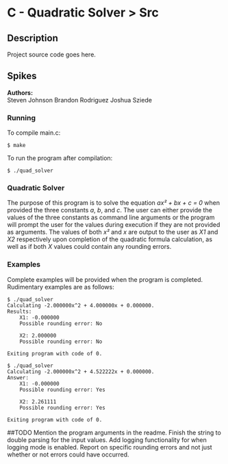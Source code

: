 
# C - Quadratic Solver > Src

## Description
Project source code goes here.

## Spikes
**Authors:**\
Steven Johnson
Brandon Rodriguez
Joshua Sziede 

### Running
To compile main.c:

`$ make`

To run the program after compilation:

`$ ./quad_solver`

### Quadratic Solver
The purpose of this program is to solve the equation _ax² + bx + c = 0_ when provided the three constants _a_, _b_, and _c_. The user can either provide the values of the three constants as command line arguments or the program will prompt the user for the values during execution if they are not provided as arguments. The values of both _x²_ and _x_ are output to the user as _X1_ and _X2_ respectively upon completion of the quadratic formula calculation, as well as if both _X_ values could contain any rounding errors.

### Examples
Complete examples will be provided when the program is completed. Rudimentary examples are as follows:
```
$ ./quad_solver
Calculating -2.000000x^2 + 4.000000x + 0.000000.
Results:
	X1: -0.000000
	Possible rounding error: No

	X2: 2.000000
	Possible rounding error: No

Exiting program with code of 0.
```

```
$ ./quad_solver
Calculating -2.000000x^2 + 4.522222x + 0.000000.
Answer:
	X1: -0.000000
	Possible rounding error: Yes

	X2: 2.261111
	Possible rounding error: Yes

Exiting program with code of 0.
```

##TODO
Mention the program arguments in the readme.
Finish the string to double parsing for the input values.
Add logging functionality for when logging mode is enabled.
Report on specific rounding errors and not just whether or not errors could have occurred.